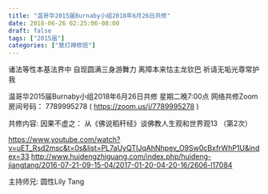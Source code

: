 ```yaml
---
title: "温哥华2015届Burnaby小组2018年6月26日共修"
date: 2018-06-26 02:25:06-08:00
draft: false
tags: ["2015届"]
categories: ["慧灯禅修班"]
---
```

诸法等性本基法界中 自现圆满三身游舞力
离障本来怙主龙钦巴 祈请无垢光尊常护我

温哥华2015届Burnaby小组2018年6月26日共修
星期二晚7:00点
网络共修Zoom房间号码： 7789995278 ( https://zoom.us/j/7789995278 )

共修内容:
因果不虚之：
从《佛说稻秆经》谈佛教人生观和世界观13 （第2次）

https://www.youtube.com/watch?v=uET_Rsd2msc&t=0s&list=PL7aUyQTIJqAhNhpev_O9Sw0cBxfrWhP1U&index=33
http://www.huidengzhiguang.com/index.php/huideng-jiangtang/2016-07-21-09-15-04/2017-01-20-04-20-16/2606-l17084

主持师兄: 圆性Lily Tang
